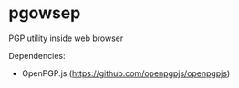 # pgowsep
PGP utility inside web browser

Dependencies:
- OpenPGP.js (https://github.com/openpgpjs/openpgpjs)
